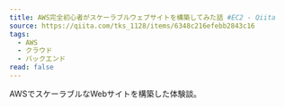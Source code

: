 ```yaml
---
title: AWS完全初心者がスケーラブルウェブサイトを構築してみた話 #EC2 - Qiita
source: https://qiita.com/tks_1128/items/6348c216efebb2843c16
tags:
  - AWS
  - クラウド
  - バックエンド
read: false
---
```

AWSでスケーラブルなWebサイトを構築した体験談。